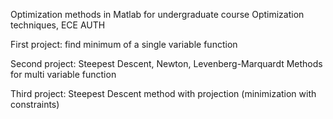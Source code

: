 Optimization methods in Matlab for undergraduate course Optimization techniques, ECE AUTH

First project: find minimum of a single variable function

Second project: Steepest Descent, Newton, Levenberg-Marquardt Methods for multi variable function

Third project: Steepest Descent method with projection (minimization with constraints)
